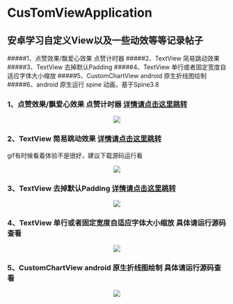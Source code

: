 # CusTomViewApplication
## 安卓学习自定义View以及一些动效等等记录帖子
#####1、点赞效果/飘爱心效果 点赞计时器
#####2、TextView 简易跳动效果
#####3、TextView 去掉默认Padding
#####4、TextView 单行或者固定宽度自适应字体大小缩放
#####5、CustomChartView android 原生折线图绘制
#####6、android 原生运行 spine 动画，基于Spine3.8

### 1、点赞效果/飘爱心效果 点赞计时器  [详情请点击这里跳转](https://blog.csdn.net/Mr_Liangxiaobai/article/details/114531518 "详情")
<div align=center><img src="https://img-blog.csdnimg.cn/20210308145447687.gif"/></div>

### 2、TextView 简易跳动效果  [详情请点击这里跳转](https://blog.csdn.net/Mr_Liangxiaobai/article/details/114870466 "详情2")
   gif有时候看着体验不是很好，建议下载源码运行看
<div align=center><img src="https://img-blog.csdnimg.cn/20210316104003630.gif"/></div>

### 3、TextView 去掉默认Padding  [详情请点击这里跳转](https://blog.csdn.net/Mr_Liangxiaobai/article/details/135557584 "详情3")
<div align=center><img src="https://img-blog.csdnimg.cn/direct/212df3afbff94e40963cafb829a07087.png"/></div>

### 4、TextView 单行或者固定宽度自适应字体大小缩放 具体请运行源码查看
<div align=center><img src="https://img-blog.csdnimg.cn/direct/2c1016e4754f4810b72fb9b974b40802.gif"/></div>

### 5、CustomChartView android 原生折线图绘制  具体请运行源码查看
<div align=center><img src="https://img-blog.csdnimg.cn/direct/d86f6cec21fe4ac5be4856f70a1f7533.gif"/></div>
